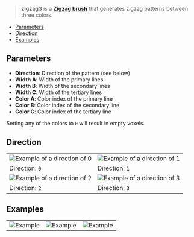> **zigzag3** is a **[Zigzag brush](Zigzag-Brushes)** that generates zigzag patterns between three colors.

- [Parameters](#parameters)
- [Direction](#direction)
- [Examples](#examples)

## Parameters

- **Direction**: Direction of the pattern (see below)
- **Width A**: Width of the primary lines
- **Width B**: Width of the secondary lines
- **Width C**: Width of the tertiary lines
- **Color A**: Color index of the primary line
- **Color B**: Color index of the secondary line
- **Color C**: Color index of the tertiary line

Setting any of the colors to `0` will result in empty voxels.

## Direction

<table>
    <tr>
        <td width="50%"><img src="https://s3.amazonaws.com/misc.lachlanmcdonald.com/magicavoxel-shaders/0.10.2/zigzag3_direction0.png" alt="Example of a direction of 0"></td>
        <td width="50%"><img src="https://s3.amazonaws.com/misc.lachlanmcdonald.com/magicavoxel-shaders/0.10.2/zigzag3_direction1.png" alt="Example of a direction of 1"></td>
    </tr>
    <tr>
        <td>Direction: <code>0</code></td>
        <td>Direction: <code>1</code></td>
    </tr>
    <tr>
        <td width="50%"><img src="https://s3.amazonaws.com/misc.lachlanmcdonald.com/magicavoxel-shaders/0.10.2/zigzag3_direction2.png" alt="Example of a direction of 2"></td>
        <td width="50%"><img src="https://s3.amazonaws.com/misc.lachlanmcdonald.com/magicavoxel-shaders/0.10.2/zigzag3_direction3.png" alt="Example of a direction of 3"></td>
    </tr>
    <tr>
        <td>Direction: <code>2</code></td>
        <td>Direction: <code>3</code></td>
    </tr>
</table>

## Examples

<table>
    <tr>
        <td width="33%"><img src="https://s3.amazonaws.com/misc.lachlanmcdonald.com/magicavoxel-shaders/0.10.2/zigzag3_example0.png" alt="Example"></td>
        <td width="33%"><img src="https://s3.amazonaws.com/misc.lachlanmcdonald.com/magicavoxel-shaders/0.10.2/zigzag3_example1.png" alt="Example"></td>
        <td width="33%"><img src="https://s3.amazonaws.com/misc.lachlanmcdonald.com/magicavoxel-shaders/0.10.2/zigzag3_example2.png" alt="Example"></td>
    </tr>
</table>
